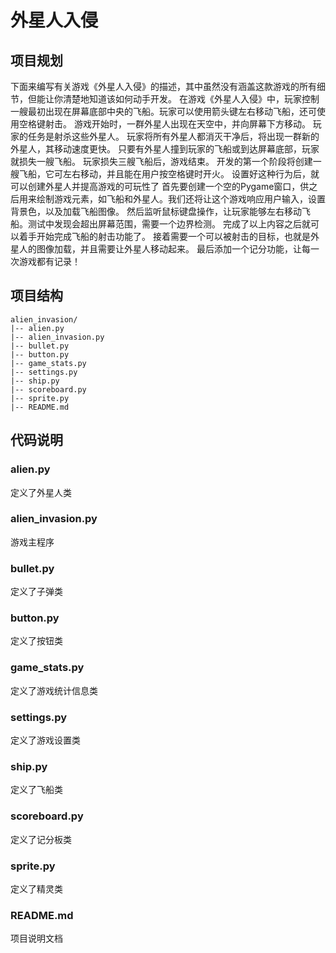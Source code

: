 # 外星人入侵
## 项目规划
下面来编写有关游戏《外星人入侵》的描述，其中虽然没有涵盖这款游戏的所有细节，但能让你清楚地知道该如何动手开发。
在游戏《外星人入侵》中，玩家控制一艘最初出现在屏幕底部中央的飞船。玩家可以使用箭头键左右移动飞船，还可使用空格键射击。
游戏开始时，一群外星人出现在天空中，并向屏幕下方移动。
玩家的任务是射杀这些外星人。
玩家将所有外星人都消灭干净后，将出现一群新的外星人，其移动速度更快。
只要有外星人撞到玩家的飞船或到达屏幕底部，玩家就损失一艘飞船。
玩家损失三艘飞船后，游戏结束。
开发的第一个阶段将创建一艘飞船，它可左右移动，并且能在用户按空格键时开火。
设置好这种行为后，就可以创建外星人并提高游戏的可玩性了
首先要创建一个空的Pygame窗口，供之后用来绘制游戏元素，如飞船和外星人。我们还将让这个游戏响应用户输入，设置背景色，以及加载飞船图像。
然后监听鼠标键盘操作，让玩家能够左右移动飞船。测试中发现会超出屏幕范围，需要一个边界检测。
完成了以上内容之后就可以着手开始完成飞船的射击功能了。
接着需要一个可以被射击的目标，也就是外星人的图像加载，并且需要让外星人移动起来。
最后添加一个记分功能，让每一次游戏都有记录！

## 项目结构
```
alien_invasion/
|-- alien.py
|-- alien_invasion.py
|-- bullet.py
|-- button.py
|-- game_stats.py
|-- settings.py
|-- ship.py
|-- scoreboard.py
|-- sprite.py
|-- README.md
```

## 代码说明
### alien.py
定义了外星人类
### alien_invasion.py
游戏主程序
### bullet.py
定义了子弹类
### button.py
定义了按钮类
### game_stats.py
定义了游戏统计信息类
### settings.py
定义了游戏设置类
### ship.py
定义了飞船类
### scoreboard.py
定义了记分板类
### sprite.py
定义了精灵类
### README.md
项目说明文档
